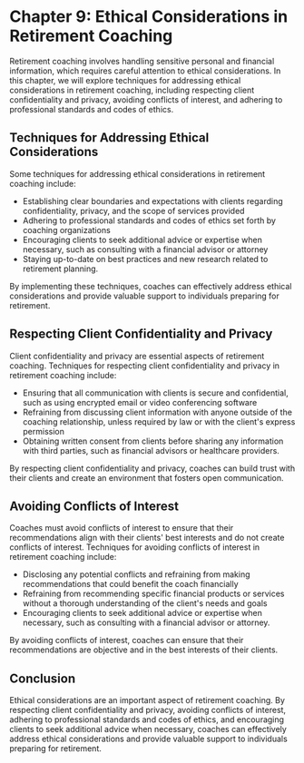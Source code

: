 Chapter 9: Ethical Considerations in Retirement Coaching
========================================================

Retirement coaching involves handling sensitive personal and financial information, which requires careful attention to ethical considerations. In this chapter, we will explore techniques for addressing ethical considerations in retirement coaching, including respecting client confidentiality and privacy, avoiding conflicts of interest, and adhering to professional standards and codes of ethics.

Techniques for Addressing Ethical Considerations
------------------------------------------------

Some techniques for addressing ethical considerations in retirement coaching include:

* Establishing clear boundaries and expectations with clients regarding confidentiality, privacy, and the scope of services provided
* Adhering to professional standards and codes of ethics set forth by coaching organizations
* Encouraging clients to seek additional advice or expertise when necessary, such as consulting with a financial advisor or attorney
* Staying up-to-date on best practices and new research related to retirement planning.

By implementing these techniques, coaches can effectively address ethical considerations and provide valuable support to individuals preparing for retirement.

Respecting Client Confidentiality and Privacy
---------------------------------------------

Client confidentiality and privacy are essential aspects of retirement coaching. Techniques for respecting client confidentiality and privacy in retirement coaching include:

* Ensuring that all communication with clients is secure and confidential, such as using encrypted email or video conferencing software
* Refraining from discussing client information with anyone outside of the coaching relationship, unless required by law or with the client's express permission
* Obtaining written consent from clients before sharing any information with third parties, such as financial advisors or healthcare providers.

By respecting client confidentiality and privacy, coaches can build trust with their clients and create an environment that fosters open communication.

Avoiding Conflicts of Interest
------------------------------

Coaches must avoid conflicts of interest to ensure that their recommendations align with their clients' best interests and do not create conflicts of interest. Techniques for avoiding conflicts of interest in retirement coaching include:

* Disclosing any potential conflicts and refraining from making recommendations that could benefit the coach financially
* Refraining from recommending specific financial products or services without a thorough understanding of the client's needs and goals
* Encouraging clients to seek additional advice or expertise when necessary, such as consulting with a financial advisor or attorney.

By avoiding conflicts of interest, coaches can ensure that their recommendations are objective and in the best interests of their clients.

Conclusion
----------

Ethical considerations are an important aspect of retirement coaching. By respecting client confidentiality and privacy, avoiding conflicts of interest, adhering to professional standards and codes of ethics, and encouraging clients to seek additional advice when necessary, coaches can effectively address ethical considerations and provide valuable support to individuals preparing for retirement.


